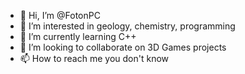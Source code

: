 - 👋 Hi, I’m @FotonPC
- 👀 I’m interested in geology, chemistry, programming
- 🌱 I’m currently learning C++
- 💞️ I’m looking to collaborate on 3D Games projects
- 📫 How to reach me you don't know

<!---
FotonPC/FotonPC is a ✨ special ✨ repository because its `README.md` (this file) appears on your GitHub profile.
You can click the Preview link to take a look at your changes.
--->
